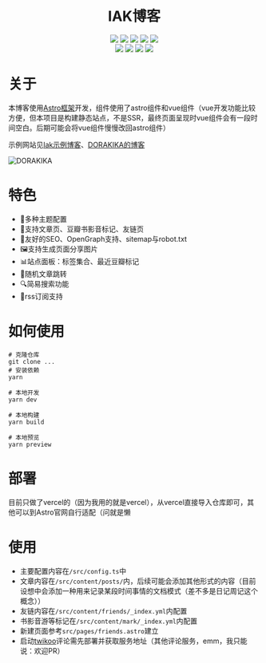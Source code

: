 <h1 align="center">IAK博客</h1>

<div align="center">
<img src="https://img.shields.io/badge/-HTML5-E34F26?style=for-the-badge&logo=html5&logoColor=white" />
<img src="https://img.shields.io/badge/-CSS3-1572B6?style=for-the-badge&logo=css3&logoColor=white" />
<img src="https://img.shields.io/badge/-TS-0288d1?style=for-the-badge&logo=typescript&logoColor=white" />
<img src="https://img.shields.io/badge/-ASTRO-e36d25?style=for-the-badge&logo=astro&logoColor=white" />
<img src="https://img.shields.io/badge/-VUE3-41b883?style=for-the-badge&logo=vue.js&logoColor=white" />
</div>

<div align="center">
<img src="https://forthebadge.com/images/badges/built-with-love.svg" />
<img src="https://forthebadge.com/images/badges/built-by-hipsters.svg" />
<img src="https://forthebadge.com/images/badges/open-source.svg" />
<img src="https://forthebadge.com/images/badges/made-with-markdown.svg" />
</div>



# 关于
本博客使用[Astro框架](https://astro.build/)开发，组件使用了astro组件和vue组件（vue开发功能比较方便，但本项目是构建静态站点，不是SSR，最终页面呈现时vue组件会有一段时间空白。后期可能会将vue组件慢慢改回astro组件）

示例网站见[Iak示例博客](https://iak.dorakika.cn)、[DORAKIKA的博客](https://blog.dorakika.cn)

![DORAKIKA](https://img.dorakika.cn/md/202303081055.png)

# 特色
- 🎨多种主题配置
- 📄支持文章页、豆瓣书影音标记、友链页
- 🤖友好的SEO、OpenGraph支持、sitemap与robot.txt
- 🖼️支持生成页面分享图片
- 📊站点面板：标签集合、最近豆瓣标记
- 🔀随机文章跳转
- 🔍简易搜索功能
- 🔔rss订阅支持

# 如何使用
```shell
# 克隆仓库
git clone ...
# 安装依赖
yarn

# 本地开发
yarn dev

# 本地构建
yarn build

# 本地预览
yarn preview
```

# 部署
目前只做了vercel的（因为我用的就是vercel），从vercel直接导入仓库即可，其他可以到Astro官网自行适配（问就是懒

# 使用
- 主要配置内容在`/src/config.ts`中
- 文章内容在`/src/content/posts/`内，后续可能会添加其他形式的内容（目前设想中会添加一种用来记录某段时间事情的文档模式（差不多是日记周记这个概念））
- 友链内容在`/src/content/friends/_index.yml`内配置
- 书影音游等标记在`/src/content/mark/_index.yml`内配置
- 新建页面参考`src/pages/friends.astro`建立
- 启动[twikoo](https://twikoo.js.org/quick-start.html)评论需先部署并获取服务地址（其他评论服务，emm，我只能说：欢迎PR）